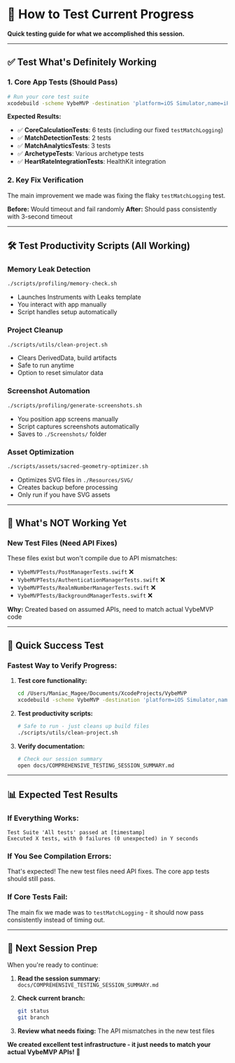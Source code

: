 # 🧪 How to Test Current Progress

**Quick testing guide for what we accomplished this session.**

---

## ✅ **Test What's Definitely Working**

### **1. Core App Tests (Should Pass)**
```bash
# Run your core test suite
xcodebuild -scheme VybeMVP -destination 'platform=iOS Simulator,name=iPhone 16 Pro Max' test
```

**Expected Results:**
- ✅ **CoreCalculationTests**: 6 tests (including our fixed `testMatchLogging`)
- ✅ **MatchDetectionTests**: 2 tests
- ✅ **MatchAnalyticsTests**: 3 tests
- ✅ **ArchetypeTests**: Various archetype tests
- ✅ **HeartRateIntegrationTests**: HealthKit integration

### **2. Key Fix Verification**
The main improvement we made was fixing the flaky `testMatchLogging` test.

**Before:** Would timeout and fail randomly
**After:** Should pass consistently with 3-second timeout

---

## 🛠️ **Test Productivity Scripts (All Working)**

### **Memory Leak Detection**
```bash
./scripts/profiling/memory-check.sh
```
- Launches Instruments with Leaks template
- You interact with app manually
- Script handles setup automatically

### **Project Cleanup**
```bash
./scripts/utils/clean-project.sh
```
- Clears DerivedData, build artifacts
- Safe to run anytime
- Option to reset simulator data

### **Screenshot Automation**
```bash
./scripts/profiling/generate-screenshots.sh
```
- You position app screens manually
- Script captures screenshots automatically
- Saves to `./Screenshots/` folder

### **Asset Optimization**
```bash
./scripts/assets/sacred-geometry-optimizer.sh
```
- Optimizes SVG files in `./Resources/SVG/`
- Creates backup before processing
- Only run if you have SVG assets

---

## 🚨 **What's NOT Working Yet**

### **New Test Files (Need API Fixes)**
These files exist but won't compile due to API mismatches:
- `VybeMVPTests/PostManagerTests.swift` ❌
- `VybeMVPTests/AuthenticationManagerTests.swift` ❌
- `VybeMVPTests/RealmNumberManagerTests.swift` ❌
- `VybeMVPTests/BackgroundManagerTests.swift` ❌

**Why:** Created based on assumed APIs, need to match actual VybeMVP code

---

## 🎯 **Quick Success Test**

### **Fastest Way to Verify Progress:**

1. **Test core functionality:**
   ```bash
   cd /Users/Maniac_Magee/Documents/XcodeProjects/VybeMVP
   xcodebuild -scheme VybeMVP -destination 'platform=iOS Simulator,name=iPhone 16 Pro Max' test
   ```

2. **Test productivity scripts:**
   ```bash
   # Safe to run - just cleans up build files
   ./scripts/utils/clean-project.sh
   ```

3. **Verify documentation:**
   ```bash
   # Check our session summary
   open docs/COMPREHENSIVE_TESTING_SESSION_SUMMARY.md
   ```

---

## 📊 **Expected Test Results**

### **If Everything Works:**
```
Test Suite 'All tests' passed at [timestamp]
Executed X tests, with 0 failures (0 unexpected) in Y seconds
```

### **If You See Compilation Errors:**
That's expected! The new test files need API fixes. The core app tests should still pass.

### **If Core Tests Fail:**
The main fix we made was to `testMatchLogging` - it should now pass consistently instead of timing out.

---

## 🔄 **Next Session Prep**

When you're ready to continue:

1. **Read the session summary:**
   `docs/COMPREHENSIVE_TESTING_SESSION_SUMMARY.md`

2. **Check current branch:**
   ```bash
   git status
   git branch
   ```

3. **Review what needs fixing:**
   The API mismatches in the new test files

**We created excellent test infrastructure - it just needs to match your actual VybeMVP APIs!** 🎯
